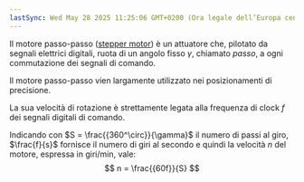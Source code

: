 ```yaml
---
lastSync: Wed May 28 2025 11:25:06 GMT+0200 (Ora legale dell’Europa centrale)
---
```

Il motore passo-passo ([stepper motor](Step%20motor.md)) è un attuatore che, pilotato da segnali elettrici digitali, ruota di un angolo fisso $\gamma$, chiamato *passo*, a ogni commutazione dei segnali di comando.

Il motore passo-passo vien largamente utilizzato nei posizionamenti di precisione.

La sua velocità di rotazione è strettamente legata alla frequenza di clock $f$ dei segnali digitali di comando.

Indicando con $S = \frac{{360^\circ}}{\gamma}$ il numero di passi al giro, $\frac{f}{s}$ fornisce il numero di giri al secondo e quindi la velocità $n$ del motore, espressa in giri/min, vale:
$$
n = \frac{{60f}}{S}
$$